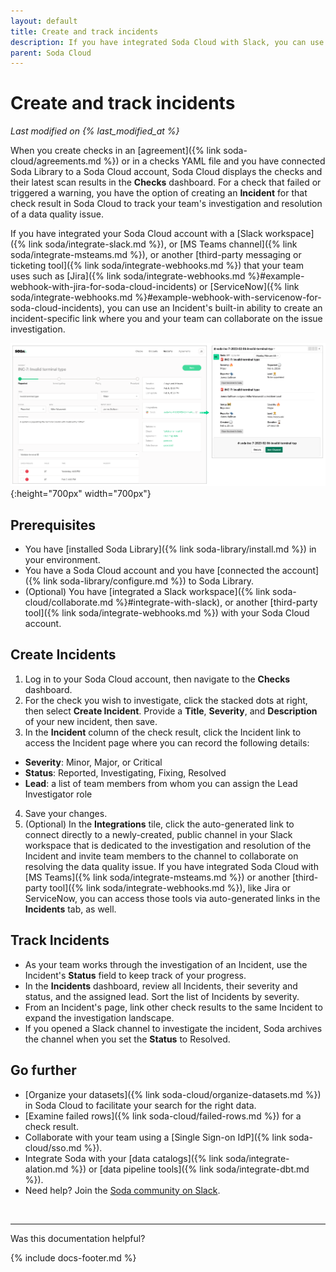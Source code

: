 ```yaml
---
layout: default
title: Create and track incidents
description: If you have integrated Soda Cloud with Slack, you can use an Incident’s built-in ability to create a channel that your team can use to investigate an issue.
parent: Soda Cloud
---
```


# Create and track incidents 
<!--Linked to UI, access Shlink-->
*Last modified on {% last_modified_at %}*

When you create checks in an [agreement]({% link soda-cloud/agreements.md %}) or in a checks YAML file and you have connected Soda Library to a Soda Cloud account, Soda Cloud displays the checks and their latest scan results in the **Checks** dashboard. For a check that failed or triggered a warning, you have the option of creating an **Incident** for that check result in Soda Cloud to track your team's investigation and resolution of a data quality issue. 

If you have integrated your Soda Cloud account with a [Slack workspace]({% link soda/integrate-slack.md %}), or [MS Teams channel]({% link soda/integrate-msteams.md %}), or another [third-party messaging or ticketing tool]({% link soda/integrate-webhooks.md %}) that your team uses such as [Jira]({% link soda/integrate-webhooks.md %}#example-webhook-with-jira-for-soda-cloud-incidents) or [ServiceNow]({% link soda/integrate-webhooks.md %}#example-webhook-with-servicenow-for-soda-cloud-incidents), you can use an Incident's built-in ability to create an incident-specific link where you and your team can collaborate on the issue investigation. 

![incidents](/assets/images/incidents.png){:height="700px" width="700px"}

## Prerequisites
* You have [installed Soda Library]({% link soda-library/install.md %}) in your environment.
* You have a Soda Cloud account and you have [connected the account]({% link soda-library/configure.md %}) to Soda Library.
* (Optional) You have [integrated a Slack workspace]({% link soda-cloud/collaborate.md %}#integrate-with-slack), or another [third-party tool]({% link soda/integrate-webhooks.md %}) with your Soda Cloud account. 

## Create Incidents

1. Log in to your Soda Cloud account, then navigate to the **Checks** dashboard. 
2. For the check you wish to investigate, click the stacked dots at right, then select **Create Incident**. Provide a **Title**, **Severity**, and **Description** of your new incident, then save. 
3. In the **Incident** column of the check result, click the Incident link to access the Incident page where you can record the following details:
* **Severity**: Minor, Major, or Critical
* **Status**: Reported, Investigating, Fixing, Resolved
* **Lead**: a list of team members from whom you can assign the Lead Investigator role
4. Save your changes.
5. (Optional) In the **Integrations** tile, click the auto-generated link to connect directly to a newly-created, public channel in your Slack workspace that is dedicated to the investigation and resolution of the Incident and invite team members to the channel to collaborate on resolving the data quality issue. If you have integrated Soda Cloud with [MS Teams]({% link soda/integrate-msteams.md %}) or another [third-party tool]({% link soda/integrate-webhooks.md %}), like Jira or ServiceNow, you can access those tools via auto-generated links in the **Incidents** tab, as well.

## Track Incidents

* As your team works through the investigation of an Incident, use the Incident's **Status** field to keep track of your progress. 
* In the **Incidents** dashboard, review all Incidents, their severity and status, and the assigned lead. Sort the list of Incidents by severity.
* From an Incident's page, link other check results to the same Incident to expand the investigation landscape.
* If you opened a Slack channel to investigate the incident, Soda archives the channel when you set the **Status** to Resolved.


## Go further

* [Organize your datasets]({% link soda-cloud/organize-datasets.md %}) in Soda Cloud to facilitate your search for the right data.
* [Examine failed rows]({% link soda-cloud/failed-rows.md %}) for a check result.
* Collaborate with your team using a [Single Sign-on IdP]({% link soda-cloud/sso.md %}).
* Integrate Soda with your [data catalogs]({% link soda/integrate-alation.md %}) or [data pipeline tools]({% link soda/integrate-dbt.md %}).
* Need help? Join the <a href="https://community.soda.io/slack" target="_blank"> Soda community on Slack</a>.
<br />

---

Was this documentation helpful?

<!-- LikeBtn.com BEGIN -->
<span class="likebtn-wrapper" data-theme="tick" data-i18n_like="Yes" data-ef_voting="grow" data-show_dislike_label="true" data-counter_zero_show="true" data-i18n_dislike="No"></span>
<script>(function(d,e,s){if(d.getElementById("likebtn_wjs"))return;a=d.createElement(e);m=d.getElementsByTagName(e)[0];a.async=1;a.id="likebtn_wjs";a.src=s;m.parentNode.insertBefore(a, m)})(document,"script","//w.likebtn.com/js/w/widget.js");</script>
<!-- LikeBtn.com END -->

{% include docs-footer.md %}